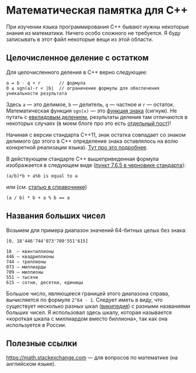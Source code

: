 # Математическая памятка для C++

При изучении языка программирования C++ бывают нужны некоторые знания из математики. Ничего особо сложного не требуется. Я буду записывать в этот файл некоторые вещи из этой области.

## Целочисленное деление с остатком

Для целочисленного деления в C++ верно следующее:
```
a = b · q + r       // формула
0 ≤ sgn(a)·r < |b|  // ограничение формулы для обеспечения уникальности результата
```
Здесь `a` — это делимое, `b` — делитель, `q` — частное и `r`&nbsp;— остаток. Математическая функция `sgn(x)`&nbsp;— это [функция знака](https://ru.wikipedia.org/wiki/Sgn) (сигнум). Не путать с [евклидовым делением](https://en.wikipedia.org/wiki/Euclidean_division), результаты деления там отличаются в некоторых случаях (в моем блоге про это есть [отдельный пост](https://ilyachalov.livejournal.com/342965.html))!

Начиная с версии стандарта C++11, знак остатка совпадает со знаком делимого (до этого в C++ определение знака оставлялось на волю конкретной реализации языка). [Тут про это подробнее](https://stackoverflow.com/a/13100805/16458042).

В действующем стандарте C++ вышеприведенная формула изображается в следующем виде ([пункт 7.6.5 в черновике стандарта](https://eel.is/c++draft/expr.mul)):
```
(a/b)*b + a%b is equal to a
```
или (см. [статью в справочнике](https://en.cppreference.com/w/cpp/language/operator_arithmetic))
```
(a / b) * b + a % b == a
```

## Названия больших чисел

Возьмем для примера диапазон значений 64-битных целых без знака:
```
[0, 18'446'744'073'709'551'615]

18  — квинтиллионы
446 — квадриллионы
744 — триллионы
073 — миллиарды
709 — миллионы
551 — тысячи
615 — сотни, десятки, единицы
```
Большое число, являющееся границей этого диапазона справа, вычисляется по формуле `2^64 - 1`. Следует иметь в виду, что существует несколько разных шкал ([википедия](https://ru.wikipedia.org/wiki/%D0%A1%D0%B8%D1%81%D1%82%D0%B5%D0%BC%D1%8B_%D0%BD%D0%B0%D0%B8%D0%BC%D0%B5%D0%BD%D0%BE%D0%B2%D0%B0%D0%BD%D0%B8%D1%8F_%D1%87%D0%B8%D1%81%D0%B5%D0%BB)) с разными названиями больших чисел. Я использовал здесь шкалу, которая называется «короткая шкала с миллиардом вместо биллиона», так как она используется в России.

## Полезные ссылки

https://math.stackexchange.com — для вопросов по математике (на английском языке).
